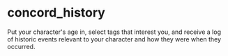 # concord_history
Put your character's age in, select tags that interest you, and receive a log of historic events relevant to your character and how they were when they occurred.
